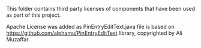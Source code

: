 This folder contains third party licenses of components that have been used as part of this project.

Apache License was added as PinEntryEditText.java file is based on
https://github.com/alphamu/PinEntryEditText library, copyrighted by Ali Muzaffar